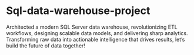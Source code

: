 # Sql-data-warehouse-project
Architected a modern SQL Server data warehouse, revolutionizing ETL workflows, designing scalable data models, and delivering sharp analytics. Transforming raw data into actionable intelligence that drives results, let’s build the future of data together!
